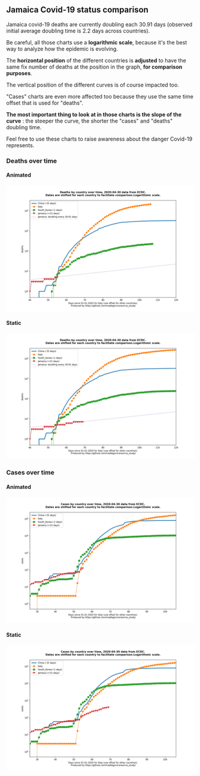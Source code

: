 ## Jamaica Covid-19 status comparison 

Jamaica covid-19 deaths are currently doubling each 30.91 days (observed initial average doubling time is 2.2 days across countries).



Be careful, all those charts use a **logarithmic scale**, because it's the best way to analyze how the epidemic is evolving.
 
The **horizontal position** of the different countries is **adjusted** to have the same fix number of deaths at the position in the graph, **for comparison purposes**.

The vertical position of the different curves is of course impacted too.

"Cases" charts are even more affected too because they use the same time offset that is used for "deaths".

**The most important thing to look at in those charts is the slope of the curve** : the steeper the curve, the shorter the "cases" and "deaths" doubling time.

Feel free to use these charts to raise awareness about the danger Covid-19 represents. 


 
### Deaths over time
 
#### Animated
![Jamaica covid-19 deaths animated chart](https://raw.githubusercontent.com/madlag/coronavirus_study/master/notebooks/graphs/2020-04-30/countries/Jamaica/2020-04-30_Jamaica_deaths.gif "Jamaica covid-19 deaths animated chart")   
 
#### Static
![Jamaica covid-19 deaths static chart](https://raw.githubusercontent.com/madlag/coronavirus_study/master/notebooks/graphs/2020-04-30/countries/Jamaica/2020-04-30_Jamaica_deaths.png "Jamaica covid-19 deaths static chart")   

 
### Cases over time
 
#### Animated
![Jamaica covid-19 cases animated chart](https://raw.githubusercontent.com/madlag/coronavirus_study/master/notebooks/graphs/2020-04-30/countries/Jamaica/2020-04-30_Jamaica_cases.gif "Jamaica covid-19 cases animated chart")   
 
#### Static
![Jamaica covid-19 cases static chart](https://raw.githubusercontent.com/madlag/coronavirus_study/master/notebooks/graphs/2020-04-30/countries/Jamaica/2020-04-30_Jamaica_cases.png "Jamaica covid-19 cases static chart")   

